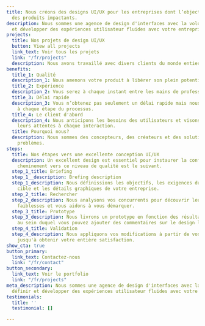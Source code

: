 ```yaml
---
title: Nous créons des designs UI/UX pour les entreprises dont l’objectif est de fournir
  des produits impactants.
description: Nous sommes une agence de design d'interfaces avec la volonté de définir
  et développer des expériences utilisateur fluides avec votre entreprise.
projects:
  title: Nos projets de design UI/UX
  button: View all projects
  link_text: Voir tous les projets
  link: "/fr/projects"
  description: Nous avons travaillé avec divers clients du monde entier.
benefits:
  title_1: Qualité
  description_1: Nous amenons votre produit à libérer son plein potentiel.
  title_2: Expérience
  description_2: Vous serez à chaque instant entre les mains de professionnels.
  title_3: Délai rapide
  description_3: Vous n’obtenez pas seulement un délai rapide mais nous vous accompagnons
    à chaque étape du processus.
  title_4: Le client d'abord
  description_4: Nous anticipons les besoins des utilisateurs et visons à dépasser
    leurs attentes à chaque interaction.
  title: Pourquoi nous?
  description: Nous sommes des concepteurs, des créateurs et des solutionneurs de
    problèmes.
steps:
  title: Nos étapes vers une excellente conception UI/UX
  description: Un excellent design est essentiel pour instaurer la confiance. Notre
    cheminement vers ce niveau de qualité est le suivant.
  step_1_title: Briefing
  step_1__description: Brefing description
  step_1_description: Nous définissions les objectifs, les exigences du projet, l’audience
    cible et les détails graphiques de votre entreprise.
  step_2_title: Rechercher
  step_2_description: Nous analysons vos concurrents pour découvrir leurs forces et
    faiblesses et vous aidons à vous démarquer.
  step_3_title: Prototype
  step_3_description: Nous livrons un prototype en fonction des résultats de nos recherches
    au sein duquel vous pouvez ajouter des commentaires sur le design lui-même.
  step_4_title: Validation
  step_4_description: Nous appliquons vos modifications à partir de vos commentaires
    jusqu'à obtenir votre entière satisfaction.
show_cta: true
button_primary:
  link_text: Contactez-nous
  link: "/fr/contact"
button_secondary:
  link_text: Voir le portfolio
  link: "/fr/projects"
meta_description: Nous sommes une agence de design d'interfaces avec la volonté de
  définir et développer des expériences utilisateur fluides avec votre entreprise.
testimonials:
  title: ''
  testimonial: []

---
```

